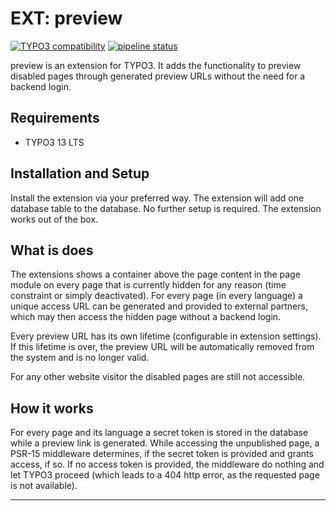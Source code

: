 # EXT: preview

[![TYPO3 compatibility](https://img.shields.io/badge/TYPO3-13-ff8700?maxAge=3600&logo=typo3)](https://get.typo3.org/)
[![pipeline status](https://hecate.f7.de/public_extensions/ext_preview/badges/main/pipeline.svg)](https://hecate.f7.de/public_extensions/ext_preview/-/commits/main)

preview is an extension for TYPO3. It adds the functionality to preview disabled pages
through generated preview URLs without the need for a backend login.

## Requirements

* TYPO3 13 LTS

## Installation and Setup
Install the extension via your preferred way. The extension will add one database table to the database.
No further setup is required. The extension works out of the box.

## What is does
The extensions shows a container above the page content in the page module on every page that is currently
hidden for any reason (time constraint or simply deactivated). For every page (in every language) a unique access
URL can be generated and provided to external partners, which may then access the hidden page without a backend
login.

Every preview URL has its own lifetime (configurable in extension settings). If this lifetime is over, the preview
URL will be automatically removed from the system and is no longer valid.

For any other website visitor the disabled pages are still not accessible.

## How it works
For every page and its language a secret token is stored in the database while a preview link is generated. While accessing
the unpublished page, a PSR-15 middleware determines, if the secret token is provided and grants access, if so. If no
access token is provided, the middleware do nothing and let TYPO3 proceed (which leads to a 404 http error, as the requested
page is not available).

---
